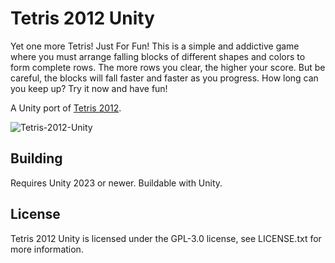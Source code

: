 # Tetris 2012 Unity

Yet one more Tetris! Just For Fun! This is a simple and addictive game where you must arrange falling blocks of different shapes and colors to form complete rows. The more rows you clear, the higher your score. But be careful, the blocks will fall faster and faster as you progress. How long can you keep up? Try it now and have fun!

A Unity port of [Tetris 2012](https://github.com/IlyaLts/Tetris-2012).

![Tetris-2012-Unity](https://github.com/IlyaLts/Tetris-2012-Unity/assets/5786770/80ed1f37-648b-4653-85be-4e76f15f3618)

## Building
Requires Unity 2023 or newer. Buildable with Unity.

## License
Tetris 2012 Unity is licensed under the GPL-3.0 license, see LICENSE.txt for more information.
